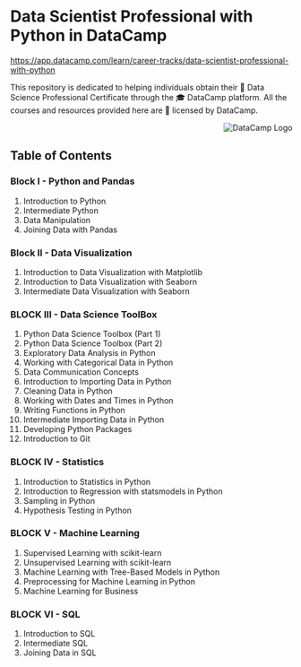 # Data Scientist Professional with Python in DataCamp

https://app.datacamp.com/learn/career-tracks/data-scientist-professional-with-python

This repository is dedicated to helping individuals obtain their 🏅 Data Science Professional Certificate through the 🎓 DataCamp platform. All the courses and resources provided here are 🤝 licensed by DataCamp.

<p align="right">
  <img src="images/Datacamp-Review-Logo.png" alt="DataCamp Logo">
</p>


## Table of Contents

### Block I - Python and Pandas

1. Introduction to Python
2. Intermediate Python
3. Data Manipulation
4. Joining Data with Pandas


### Block II - Data Visualization

1. Introduction to Data Visualization with Matplotlib
2. Introduction to Data Visualization with Seaborn
3. Intermediate Data Visualization with Seaborn


### BLOCK III - Data Science ToolBox

1. Python Data Science Toolbox (Part 1)
2. Python Data Science Toolbox (Part 2)
3. Exploratory Data Analysis in Python
4. Working with Categorical Data in Python
5. Data Communication Concepts
6. Introduction to Importing Data in Python
7. Cleaning Data in Python
8. Working with Dates and Times in Python
9. Writing Functions in Python
10. Intermediate Importing Data in Python
11. Developing Python Packages
12. Introduction to Git


### BLOCK IV - Statistics

1. Introduction to Statistics in Python
2. Introduction to Regression with statsmodels in Python
3. Sampling in Python
4. Hypothesis Testing in Python


### BLOCK V -  Machine Learning

1. Supervised Learning with scikit-learn
2. Unsupervised Learning with scikit-learn
3. Machine Learning with Tree-Based Models in Python
5. Preprocessing for Machine Learning in Python
6. Machine Learning for Business


### BLOCK VI - SQL

1. Introduction to SQL
2. Intermediate SQL
3. Joining Data in SQL







